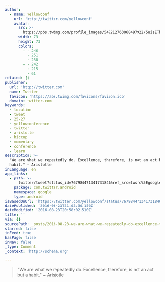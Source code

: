 ```yaml
---
author:
  - name: yellowconf
    url: 'http://twitter.com/yellowconf'
    avatar:
      src: >-
        https://pbs.twimg.com/profile_images/547212763068497922/5uisETbs_bigger.jpeg
      width: 73
      height: 73
      colors:
        - - 246
          - 251
          - 238
        - - 242
          - 215
          - 61
related: []
publisher:
  url: 'http://twitter.com'
  name: Twitter
  favicon: 'https://abs.twimg.com/favicons/favicon.ico'
  domain: twitter.com
keywords:
  - location
  - tweet
  - 25-27
  - yellowconference
  - twitter
  - aristotle
  - hiccup
  - momentary
  - conference
  - learn
description: >-
  "We are what we repeatedly do. Excellence, therefore, is not an act but a
  habit." ~ Aristotle
inLanguage: en
app_links:
  - path: >-
      twitter/tweet?status_id=767984471341731840&ref_src=twsrc%5Egoogle%7Ctwcamp%5Eandroidseo%7Ctwgr%5Estatus%7Ctwterm%5E767984471341731840
    package: com.twitter.android
    namespace: google
    type: android
isBasedOnUrl: 'https://twitter.com/yellowconf/status/767984471341731840'
datePublished: '2016-08-23T21:03:50.156Z'
dateModified: '2016-08-23T20:58:02.510Z'
title: ''
via: {}
sourcePath: _posts/2016-08-23-we-are-what-we-repeatedly-do-excellence-therefore-is-not.md
starred: false
inFeed: true
hasPage: false
inNav: false
_type: Comment
_context: 'http://schema.org'

---
```

> "We are what we repeatedly do. Excellence, therefore, is not an act but a habit." ~ Aristotle